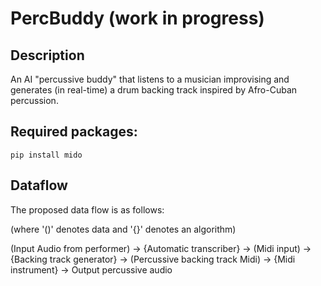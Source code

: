 # PercBuddy (work in progress)

## Description

An AI "percussive buddy" that listens to a musician improvising and generates (in real-time) a drum backing track inspired by Afro-Cuban percussion. 

## Required packages:

```
pip install mido
```

## Dataflow

The proposed data flow is as follows:

(where '()' denotes data and '{}' denotes an algorithm)

(Input Audio from performer) -> {Automatic transcriber} -> (Midi input) -> {Backing track generator} -> (Percussive backing track Midi) -> {Midi instrument} -> Output percussive audio